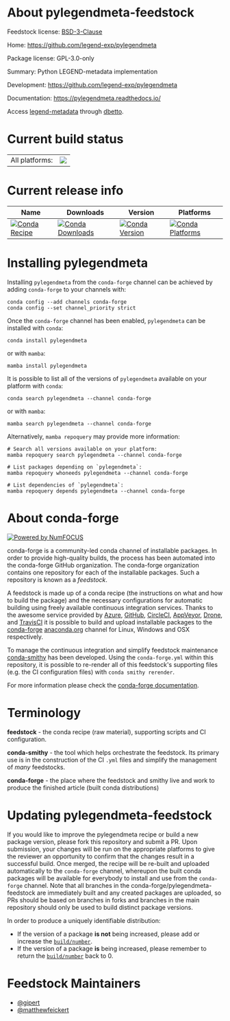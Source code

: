 About pylegendmeta-feedstock
============================

Feedstock license: [BSD-3-Clause](https://github.com/conda-forge/pylegendmeta-feedstock/blob/main/LICENSE.txt)

Home: https://github.com/legend-exp/pylegendmeta

Package license: GPL-3.0-only

Summary: Python LEGEND-metadata implementation

Development: https://github.com/legend-exp/pylegendmeta

Documentation: https://pylegendmeta.readthedocs.io/

Access [legend-metadata](https://github.com/legend-exp/legend-metadata)
through [dbetto](https://dbetto.readthedocs.io/).

Current build status
====================


<table><tr><td>All platforms:</td>
    <td>
      <a href="https://dev.azure.com/conda-forge/feedstock-builds/_build/latest?definitionId=26189&branchName=main">
        <img src="https://dev.azure.com/conda-forge/feedstock-builds/_apis/build/status/pylegendmeta-feedstock?branchName=main">
      </a>
    </td>
  </tr>
</table>

Current release info
====================

| Name | Downloads | Version | Platforms |
| --- | --- | --- | --- |
| [![Conda Recipe](https://img.shields.io/badge/recipe-pylegendmeta-green.svg)](https://anaconda.org/conda-forge/pylegendmeta) | [![Conda Downloads](https://img.shields.io/conda/dn/conda-forge/pylegendmeta.svg)](https://anaconda.org/conda-forge/pylegendmeta) | [![Conda Version](https://img.shields.io/conda/vn/conda-forge/pylegendmeta.svg)](https://anaconda.org/conda-forge/pylegendmeta) | [![Conda Platforms](https://img.shields.io/conda/pn/conda-forge/pylegendmeta.svg)](https://anaconda.org/conda-forge/pylegendmeta) |

Installing pylegendmeta
=======================

Installing `pylegendmeta` from the `conda-forge` channel can be achieved by adding `conda-forge` to your channels with:

```
conda config --add channels conda-forge
conda config --set channel_priority strict
```

Once the `conda-forge` channel has been enabled, `pylegendmeta` can be installed with `conda`:

```
conda install pylegendmeta
```

or with `mamba`:

```
mamba install pylegendmeta
```

It is possible to list all of the versions of `pylegendmeta` available on your platform with `conda`:

```
conda search pylegendmeta --channel conda-forge
```

or with `mamba`:

```
mamba search pylegendmeta --channel conda-forge
```

Alternatively, `mamba repoquery` may provide more information:

```
# Search all versions available on your platform:
mamba repoquery search pylegendmeta --channel conda-forge

# List packages depending on `pylegendmeta`:
mamba repoquery whoneeds pylegendmeta --channel conda-forge

# List dependencies of `pylegendmeta`:
mamba repoquery depends pylegendmeta --channel conda-forge
```


About conda-forge
=================

[![Powered by
NumFOCUS](https://img.shields.io/badge/powered%20by-NumFOCUS-orange.svg?style=flat&colorA=E1523D&colorB=007D8A)](https://numfocus.org)

conda-forge is a community-led conda channel of installable packages.
In order to provide high-quality builds, the process has been automated into the
conda-forge GitHub organization. The conda-forge organization contains one repository
for each of the installable packages. Such a repository is known as a *feedstock*.

A feedstock is made up of a conda recipe (the instructions on what and how to build
the package) and the necessary configurations for automatic building using freely
available continuous integration services. Thanks to the awesome service provided by
[Azure](https://azure.microsoft.com/en-us/services/devops/), [GitHub](https://github.com/),
[CircleCI](https://circleci.com/), [AppVeyor](https://www.appveyor.com/),
[Drone](https://cloud.drone.io/welcome), and [TravisCI](https://travis-ci.com/)
it is possible to build and upload installable packages to the
[conda-forge](https://anaconda.org/conda-forge) [anaconda.org](https://anaconda.org/)
channel for Linux, Windows and OSX respectively.

To manage the continuous integration and simplify feedstock maintenance
[conda-smithy](https://github.com/conda-forge/conda-smithy) has been developed.
Using the ``conda-forge.yml`` within this repository, it is possible to re-render all of
this feedstock's supporting files (e.g. the CI configuration files) with ``conda smithy rerender``.

For more information please check the [conda-forge documentation](https://conda-forge.org/docs/).

Terminology
===========

**feedstock** - the conda recipe (raw material), supporting scripts and CI configuration.

**conda-smithy** - the tool which helps orchestrate the feedstock.
                   Its primary use is in the construction of the CI ``.yml`` files
                   and simplify the management of *many* feedstocks.

**conda-forge** - the place where the feedstock and smithy live and work to
                  produce the finished article (built conda distributions)


Updating pylegendmeta-feedstock
===============================

If you would like to improve the pylegendmeta recipe or build a new
package version, please fork this repository and submit a PR. Upon submission,
your changes will be run on the appropriate platforms to give the reviewer an
opportunity to confirm that the changes result in a successful build. Once
merged, the recipe will be re-built and uploaded automatically to the
`conda-forge` channel, whereupon the built conda packages will be available for
everybody to install and use from the `conda-forge` channel.
Note that all branches in the conda-forge/pylegendmeta-feedstock are
immediately built and any created packages are uploaded, so PRs should be based
on branches in forks and branches in the main repository should only be used to
build distinct package versions.

In order to produce a uniquely identifiable distribution:
 * If the version of a package **is not** being increased, please add or increase
   the [``build/number``](https://docs.conda.io/projects/conda-build/en/latest/resources/define-metadata.html#build-number-and-string).
 * If the version of a package **is** being increased, please remember to return
   the [``build/number``](https://docs.conda.io/projects/conda-build/en/latest/resources/define-metadata.html#build-number-and-string)
   back to 0.

Feedstock Maintainers
=====================

* [@gipert](https://github.com/gipert/)
* [@matthewfeickert](https://github.com/matthewfeickert/)


